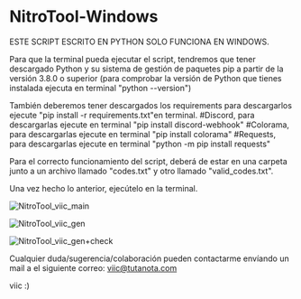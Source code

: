 # NitroTool-Windows
ESTE SCRIPT ESCRITO EN PYTHON SOLO FUNCIONA EN WINDOWS.

Para que la terminal pueda ejecutar el script, tendremos que tener descargado Python y su sistema de gestión de paquetes pip a partir de la versión 3.8.0 o superior (para comprobar la versión de Python que tienes instalada ejecuta en terminal "python --version")

También deberemos tener descargados los requirements para descargarlos ejecute "pip install -r requirements.txt"en terminal.
#Discord, para descargarlas ejecute en terminal "pip install discord-webhook"
#Colorama, para descargarlas ejecute en terminal "pip install colorama"
#Requests, para descargarlas ejecute en terminal "python -m pip install requests"

Para el correcto funcionamiento del script, deberá de estar en una carpeta junto a un archivo llamado "codes.txt" y otro llamado "valid_codes.txt".

Una vez hecho lo anterior, ejecútelo en la terminal.



![NitroTool_viic_main](https://user-images.githubusercontent.com/78870476/126480535-8fcaebd9-4096-4548-ab03-f12d985280f7.png)

![NitroTool_viic_gen](https://user-images.githubusercontent.com/78870476/126480614-00e660e8-1b83-4cc8-95c1-4ca3aa25af98.png)

![NitroTool_viic_gen+check](https://user-images.githubusercontent.com/78870476/126480649-ea27ed55-ac71-463a-a314-fce34597fe7d.png)





Cualquier duda/sugerencia/colaboración pueden contactarme envíando un mail a el siguiente correo: viic@tutanota.com




viic                                    :)
